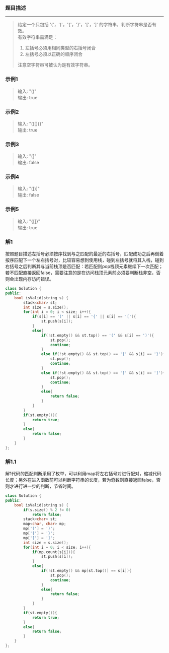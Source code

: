 ### 题目描述
***

> 给定一个只包括 '('，')'，'{'，'}'，'['，']' 的字符串，判断字符串是否有效。  
> 有效字符串需满足：
>   1. 左括号必须用相同类型的右括号闭合
>   2. 左括号必须以正确的顺序闭合  
> <p align = 'left'>注意空字符串可被认为是有效字符串。</p>

### 示例1
> 输入: "()"  
> 输出: true

### 示例2
> 输入: "()[]{}"  
> 输出: true

### 示例3
> 输入: "(]"  
> 输出: false

### 示例4
> 输入: "([)]"  
输出: false

### 示例5
> 输入: "{[]}"  
> 输出: true

### 解1
按照题目描述左括号必须按序找到与之匹配的最近的右括号，匹配成功之后再倒着按序匹配下一个左右括号对，比较容易想到使用栈，碰到左括号就将其入栈，碰到右括号之后判断其与当前栈顶是否匹配：若匹配则pop栈顶元素继续下一次匹配；若不匹配直接返回false，需要注意的是在访问栈顶元素前必须要判断栈非空，否则会出现内存访问错误。
```C++
class Solution {
public:
    bool isValid(string s) {
        stack<char> st;
        int size = s.size();
        for(int i = 0; i < size; i++){
            if(s[i] == '(' || s[i] == '{' || s[i] == '['){
                st.push(s[i]);
            }
            else{
                if(!st.empty() && st.top() == '(' && s[i] == ')'){
                    st.pop();
                    continue;
                }
                else if(!st.empty() && st.top() == '{' && s[i] == '}'){
                    st.pop();
                    continue;
                }
                else if(!st.empty() && st.top() == '[' && s[i] == ']'){
                    st.pop();
                    continue;
                }
                else{
                    return false;
                } 
            }
        }
        if(st.empty()){
            return true;
        }
        else{
            return false;
        }
    }
};
```

### 解1.1
解1代码的匹配判断采用了枚举，可以利用map将左右括号对进行配对，缩减代码长度；另外在进入函数前可以判断字符串的长度，若为奇数则直接返回false，否则才进行进一步的判断，节省时间。
```C++
class Solution {
public:
    bool isValid(string s) {
        if(s.size() % 2 != 0)
            return false;
        stack<char> st;
        map<char, char> mp;
        mp['('] = ')';
        mp['{'] = '}';
        mp['['] = ']';
        int size = s.size();
        for(int i = 0; i < size; i++){
            if(mp.count(s[i])){
                st.push(s[i]);
            }
            else{
                if(!st.empty() && mp[st.top()] == s[i]){
                    st.pop();
                    continue;
                }
                else{
                    return false;
                } 
            }
        }
        if(st.empty()){
            return true;
        }
        else{
            return false;
        }
    }
};
```
